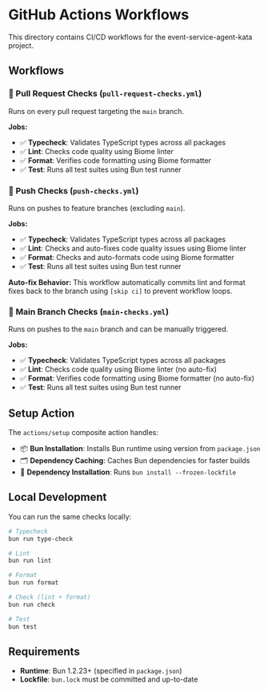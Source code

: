 # GitHub Actions Workflows

This directory contains CI/CD workflows for the event-service-agent-kata project.

## Workflows

### 🔗 Pull Request Checks (`pull-request-checks.yml`)

Runs on every pull request targeting the `main` branch.

**Jobs:**

- ✅ **Typecheck**: Validates TypeScript types across all packages
- ✅ **Lint**: Checks code quality using Biome linter
- ✅ **Format**: Verifies code formatting using Biome formatter
- ✅ **Test**: Runs all test suites using Bun test runner

### 🚀 Push Checks (`push-checks.yml`)

Runs on pushes to feature branches (excluding `main`).

**Jobs:**

- ✅ **Typecheck**: Validates TypeScript types across all packages
- ✅ **Lint**: Checks and auto-fixes code quality issues using Biome linter
- ✅ **Format**: Checks and auto-formats code using Biome formatter
- ✅ **Test**: Runs all test suites using Bun test runner

**Auto-fix Behavior:** This workflow automatically commits lint and format fixes back to the branch using `[skip ci]` to prevent workflow loops.

### 🎯 Main Branch Checks (`main-checks.yml`)

Runs on pushes to the `main` branch and can be manually triggered.

**Jobs:**

- ✅ **Typecheck**: Validates TypeScript types across all packages
- ✅ **Lint**: Checks code quality using Biome linter (no auto-fix)
- ✅ **Format**: Verifies code formatting using Biome formatter (no auto-fix)
- ✅ **Test**: Runs all test suites using Bun test runner

## Setup Action

The `actions/setup` composite action handles:

- 📦 **Bun Installation**: Installs Bun runtime using version from `package.json`
- 🗂️ **Dependency Caching**: Caches Bun dependencies for faster builds
- 🧩 **Dependency Installation**: Runs `bun install --frozen-lockfile`

## Local Development

You can run the same checks locally:

```bash
# Typecheck
bun run type-check

# Lint
bun run lint

# Format
bun run format

# Check (lint + format)
bun run check

# Test
bun test
```

## Requirements

- **Runtime**: Bun 1.2.23+ (specified in `package.json`)
- **Lockfile**: `bun.lock` must be committed and up-to-date
